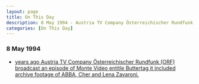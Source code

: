 ```yaml
---
layout: page
title: On This Day
description: 8 May 1994 - Austria TV Company Österreichischer Rundfunk (ORF) broadcast an episode of Monte Video entitle Buttertag it included archive footage of ABBA, Cher and Lena Zavaroni.
categories: [On This Day]
---
```


### 8 May 1994
* [<span id="age"></span> years ago Austria TV Company Österreichischer Rundfunk (ORF) broadcast an episode of Monte Video entitle Buttertag it included archive footage of ABBA, Cher and Lena Zavaroni.](/österreichischer%20rundfunk/1994/05/08/monte-video-buttertag.html)

<!-- Script for calculating number of years ago -->
<script>
var dob = '19940508';
var year = Number(dob.substr(0, 4));
var month = Number(dob.substr(4, 2)) - 1;
var day = Number(dob.substr(6, 2));
var today = new Date();
var age = today.getFullYear() - year;
if (today.getMonth() < month || (today.getMonth() == month && today.getDate() < day)) {
  age--;
}
document.getElementById("age").innerHTML=age;
</script>

